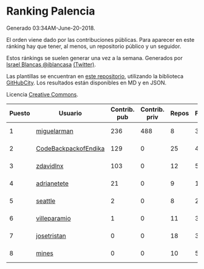 # Ranking Palencia

Generado 03:34AM-June-20-2018.

El orden viene dado por las contribuciones públicas. Para aparecer en este ránking hay que tener, al menos, un repositorio público y un seguidor.

Estos ránkings se suelen generar una vez a la semana. Generados por [Israel Blancas @iblancasa](https://github.com/iblancasa/) [(Twitter)](https://twitter.com/iblancasa).

Las plantillas se encuentran en [este repositorio](https://github.com/iblancasa/GH-Spanish-Ranking), utilizando la biblioteca [GitHubCity](https://github.com/iblancasa/GitHubCity). Los resultados están disponibles en MD y en JSON.

Licencia [Creative Commons](https://creativecommons.org/licenses/by/4.0/).

| Puesto   |  Usuario  | Contrib. pub | Contrib. priv |Repos| Followers | Desde |  Avatar  |
|----------|-----------|--------------|---------------|-----|-----------|-------|----------|
|1|[miguelarman](https://github.com/miguelarman)|236|488|8|3|2016-10-13|![miguelarman]()|
|2|[CodeBackpackofEndika](https://github.com/CodeBackpackofEndika)|129|0|25|4|2017-09-25|![CodeBackpackofEndika]()|
|3|[zdavidlnx](https://github.com/zdavidlnx)|103|0|12|5|2011-07-28|![zdavidlnx]()|
|4|[adrianetete](https://github.com/adrianetete)|21|0|9|14|2014-03-13|![adrianetete]()|
|5|[seattle](https://github.com/seattle)|2|0|8|2|2011-02-14|![seattle]()|
|6|[villeparamio](https://github.com/villeparamio)|1|0|11|3|2015-12-01|![villeparamio]()|
|7|[josetristan](https://github.com/josetristan)|0|0|18|3|2011-07-15|![josetristan]()|
|8|[mines](https://github.com/mines)|0|0|10|5|2011-03-07|![mines]()|
